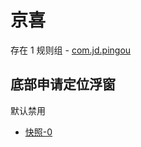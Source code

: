# 京喜

存在 1 规则组 - [com.jd.pingou](/src/apps/com.jd.pingou.ts)

## 底部申请定位浮窗

默认禁用

- [快照-0](https://i.gkd.li/i/13804515)
